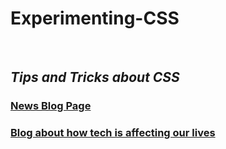 <h1> Experimenting-CSS </h1>
<br>
<h2> <em>Tips and Tricks about CSS </em> </h2>

<a href="https://08gunjan.github.io/Experimenting-CSS/News%20Blog%20Page/index.html"> <h3>News Blog Page</h3> </a>
<a href="https://08gunjan.github.io/Experimenting-CSS/Blog%20about%20how%20tech%20is%20affecting%20our%20lives/index.html"><h3>Blog about how tech is affecting our lives</h3> </a>

